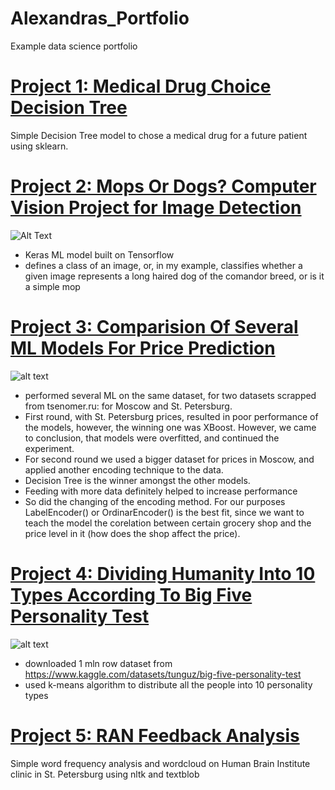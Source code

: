 # Alexandras_Portfolio
Example data science portfolio

# [Project 1: Medical Drug Choice Decision Tree](https://github.com/alexandra-petra/Medical-Drug-Choice-Decision-Tree) 

Simple Decision Tree model to chose a medical drug for a future patient using sklearn.



# [Project 2: Mops Or Dogs? Computer Vision Project for Image Detection](https://github.com/alexandra-petra/mops-or-dogs)

![Alt Text](https://imgur.com/maJC8ma.gif)

- Keras ML model built on Tensorflow
- defines a class of an image, or, in my example, classifies whether a given image represents a long haired dog of the comandor breed, or is it a simple mop



# [Project 3: Comparision Of Several ML Models For Price Prediction](https://github.com/alexandra-petra/Price-Prediction-Model-Comparision)

![alt text](https://images.unsplash.com/file-1636585210491-f28ca34ea8ecimage)

- performed several ML on the same dataset, for two datasets  scrapped from tsenomer.ru: for Moscow and St. Petersburg.
- First round, with St. Petersburg prices, resulted in poor performance of the models, however, the winning one was XBoost. However, we came to conclusion, that models were overfitted, and continued the experiment.
- For second round we used a bigger dataset for prices in Moscow, and applied another encoding technique to the data.
- Decision Tree is the winner amongst the other models. 
- Feeding with more data definitely helped to increase performance
- So did the changing of the encoding method. For our purposes LabelEncoder() or OrdinarEncoder() is the best fit, since we want to teach the model the corelation between certain grocery shop and the price level in it (how does the shop affect the price). 



# [Project 4: Dividing Humanity Into 10 Types According To Big Five Personality Test](https://github.com/alexandra-petra/10-peronality-types)

![alt text](https://i.imgur.com/Zf9yfeu.jpg)

- downloaded 1 mln row dataset from https://www.kaggle.com/datasets/tunguz/big-five-personality-test
- used k-means algorithm to distribute all the people into 10 personality types



# [ Project 5: RAN Feedback Analysis](https://github.com/alexandra-petra/RAN-feedback-analysis)

Simple word frequency analysis and wordcloud on Human Brain Institute clinic in St. Petersburg using nltk and textblob
